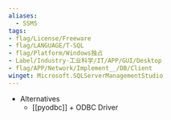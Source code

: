 ```yaml
---
aliases:
  - SSMS
tags:
- flag/License/Freeware
- flag/LANGUAGE/T-SQL
- flag/Platform/Windows独占
- Label/Industry-工业科学/IT/APP/GUI/Desktop
- flag/APP/Network/Implement__/DB/Client
winget: Microsoft.SQLServerManagementStudio
---
```


- Alternatives
    - [[pyodbc]] + ODBC Driver
